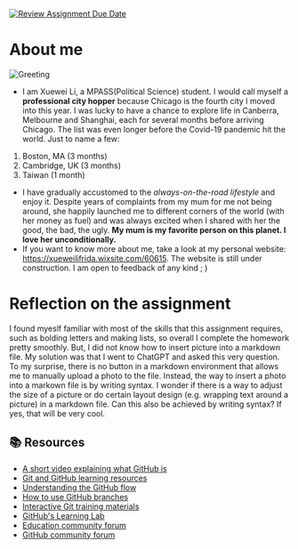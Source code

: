 [![Review Assignment Due Date](https://classroom.github.com/assets/deadline-readme-button-24ddc0f5d75046c5622901739e7c5dd533143b0c8e959d652212380cedb1ea36.svg)](https://classroom.github.com/a/bEPlIkIB)
# About me
![Greeting](https://media.licdn.com/dms/image/D4E12AQGNLEWWcftmRg/article-cover_image-shrink_720_1280/0/1678884983288?e=1701302400&v=beta&t=ORpPu28fBsBscqnHpbJ4psqyhYS3VrsCpR-oTB3OsCU)
- I am Xuewei Li, a MPASS(Political Science) student. I would call myself a **professional city hopper** because Chicago is the fourth city I moved into this year. I was lucky to have a chance to explore life in Canberra, Melbourne and Shanghai, each for several months before arriving Chicago. The list was even longer before the Covid-19 pandemic hit the world. Just to name a few:
1. Boston, MA (3 months)
2. Cambridge, UK (3 months)
3. Taiwan (1 month)
- I have gradually accustomed to the *always-on-the-road lifestyle* and enjoy it. Despite years of complaints from my mum for me not being around, she happily launched me to different corners of the world (with her money as fuel) and was always excited when I shared with her the good, the bad, the ugly. **My mum is my favorite person on this planet. I love her unconditionally.**
- If you want to know more about me, take a look at my personal website: https://xueweilifrida.wixsite.com/60615. The website is still under construction. I am open to feedback of any kind ; )

# Reflection on the assignment
I found myeslf familiar with most of the skills that this assignment requires, such as bolding letters and making lists, so overall I complete the homework pretty smoothly. But, I did not know how to insert picture into a markdown file. My solution was that I went to ChatGPT and asked this very question. To my surprise, there is no button in a markdown environment that allows me to manually upload a photo to the file. Instead, the way to insert a photo into a markown file is by writing syntax. I wonder if there is a way to adjust the size of a picture or do certain layout design (e.g. wrapping text around a picture) in a markdown file. Can this also be achieved by writing syntax? If yes, that will be very cool.


## 📚  Resources 
* [A short video explaining what GitHub is](https://www.youtube.com/watch?v=w3jLJU7DT5E&feature=youtu.be) 
* [Git and GitHub learning resources](https://docs.github.com/en/github/getting-started-with-github/git-and-github-learning-resources) 
* [Understanding the GitHub flow](https://guides.github.com/introduction/flow/)
* [How to use GitHub branches](https://www.youtube.com/watch?v=H5GJfcp3p4Q&feature=youtu.be)
* [Interactive Git training materials](https://githubtraining.github.io/training-manual/#/01_getting_ready_for_class)
* [GitHub's Learning Lab](https://lab.github.com/)
* [Education community forum](https://education.github.community/)
* [GitHub community forum](https://github.community/)
